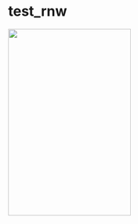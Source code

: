 # test_rnw

<img src="https://github.com/PrinceDobariya89/crud/assets/104968601/31200b19-5ab5-4968-a036-ea33ad7f9b1c" width="250" height="380">
